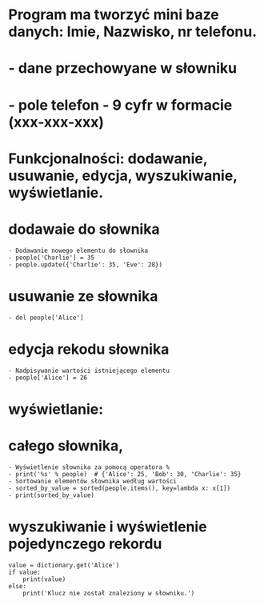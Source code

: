 # Program ma tworzyć mini baze danych: Imie, Nazwisko, nr telefonu.
# - dane przechowyane w słowniku
# - pole telefon - 9 cyfr w formacie (xxx-xxx-xxx)
# Funkcjonalności: dodawanie, usuwanie, edycja, wyszukiwanie, wyświetlanie.

# dodawaie do słownika
    - Dodawanie nowego elementu do słownika
    - people['Charlie'] = 35
    - people.update({'Charlie': 35, 'Eve': 28})

# usuwanie ze słownika
    - del people['Alice']

# edycja rekodu słownika
    - Nadpisywanie wartości istniejącego elementu
    - people['Alice'] = 26

# wyświetlanie:
# całego słownika,
    - Wyświetlenie słownika za pomocą operatora %
    - print('%s' % people)  # {'Alice': 25, 'Bob': 30, 'Charlie': 35}
    - Sortowanie elementów słownika według wartości
    - sorted_by_value = sorted(people.items(), key=lambda x: x[1])
    - print(sorted_by_value)

# wyszukiwanie i wyświetlenie pojedynczego rekordu
    value = dictionary.get('Alice')
    if value:
        print(value)
    else:
        print('Klucz nie został znaleziony w słowniku.')